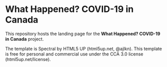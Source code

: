 # What Happened? COVID-19 in Canada

This repository hosts the landing page for the **What Happened? COVID-19 in Canada** project.

The template is Spectral by HTML5 UP (html5up.net, @ajlkn). This template is free for personal and commercial use under the CCA 3.0 license (html5up.net/license).
